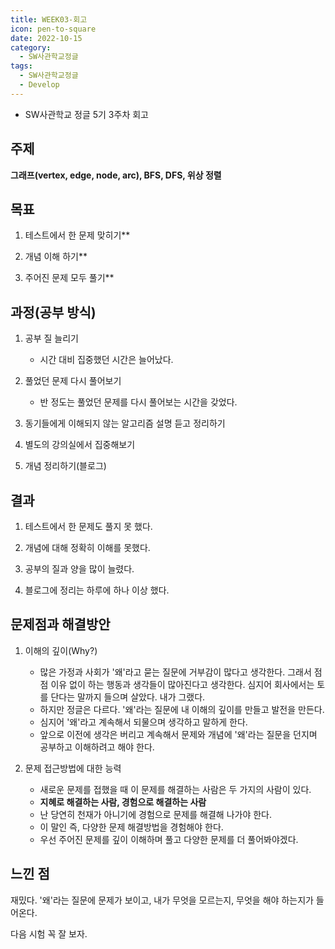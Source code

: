 ```yaml
---
title: WEEK03-회고
icon: pen-to-square
date: 2022-10-15
category:
  - SW사관학교정글
tags:
  - SW사관학교정글
  - Develop
---
```


- SW사관학교 정글 5기 3주차 회고
<!-- more -->

## 주제

**그래프(vertex, edge, node, arc), BFS, DFS, 위상 정렬**

## 목표

1. 테스트에서 한 문제 맞히기**

2. 개념 이해 하기**

3. 주어진 문제 모두 풀기**

## 과정(공부 방식)

1. 공부 질 늘리기

    - 시간 대비 집중했던 시간은 늘어났다.

2. 풀었던 문제 다시 풀어보기

    - 반 정도는 풀었던 문제를 다시 풀어보는 시간을 갖었다.

3. 동기들에게 이해되지 않는 알고리즘 설명 듣고 정리하기

4. 별도의 강의실에서 집중해보기

5. 개념 정리하기(블로그)

## 결과

1. 테스트에서 한 문제도 풀지 못 했다.

2. 개념에 대해 정확히 이해를 못했다.

3. 공부의 질과 양을 많이 늘렸다.

4. 블로그에 정리는 하루에 하나 이상 했다.

## 문제점과 해결방안

1. 이해의 깊이(Why?)

    - 많은 가정과 사회가 '왜'라고 묻는 질문에 거부감이 많다고 생각한다. 그래서 점점 이유 없이 하는 행동과 생각들이 많아진다고 생각한다. 심지어 회사에서는 토를 단다는 말까지 들으며 살았다. 내가 그랬다.
    - 하지만 정글은 다르다. '왜'라는 질문에 내 이해의 깊이를 만들고 발전을 만든다.
    - 심지어 '왜'라고 계속해서 되물으며 생각하고 말하게 한다.
    - 앞으로 이전에 생각은 버리고 계속해서 문제와 개념에 '왜'라는 질문을 던지며 공부하고 이해하려고 해야 한다.

2. 문제 접근방법에 대한 능력

    - 새로운 문제를 접했을 때 이 문제를 해결하는 사람은 두 가지의 사람이 있다.
    - **지혜로 해결하는 사람, 경험으로 해결하는 사람**
    - 난 당연히 천재가 아니기에 경험으로 문제를 해결해 나가야 한다.
    - 이 말인 즉, 다양한 문제 해결방법을 경험해야 한다.
    - 우선 주어진 문제를 깊이 이해하며 풀고 다양한 문제를 더 풀어봐야겠다.

## 느낀 점

재밌다. '왜'라는 질문에 문제가 보이고, 내가 무엇을 모르는지, 무엇을 해야 하는지가 들어온다.

다음 시험 꼭 잘 보자.